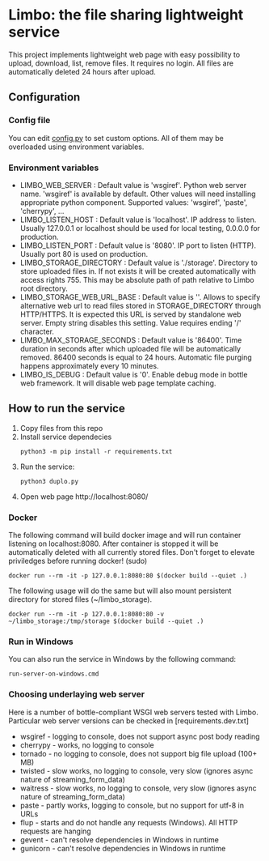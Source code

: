 # Limbo: the file sharing lightweight service

This project implements lightweight web page with easy possibility to upload, download, list, remove files.
It requires no login.
All files are automatically deleted 24 hours after upload.

## Configuration

### Config file

You can edit [config.py](config.py) to set custom options. All of them may be overloaded using environment variables.

### Environment variables

* LIMBO_WEB_SERVER : Default value is 'wsgiref'. Python web server name. 'wsgiref' is available by default. Other values will need installing appropriate python component. Supported values: 'wsgiref', 'paste', 'cherrypy', ...
* LIMBO_LISTEN_HOST : Default value is 'localhost'. IP address to listen. Usually 127.0.0.1 or localhost should be used for local testing, 0.0.0.0 for production.
* LIMBO_LISTEN_PORT : Default value is '8080'. IP port to listen (HTTP). Usually port 80 is used on production.
* LIMBO_STORAGE_DIRECTORY : Default value is './storage'. Directory to store uploaded files in. If not exists it will be created automatically with access rights 755. This may be absolute path of path relative to Limbo root directory.
* LIMBO_STORAGE_WEB_URL_BASE : Default value is ''. Allows to specify alternative web url to read files stored in STORAGE_DIRECTORY through HTTP/HTTPS. It is expected this URL is served by standalone web server. Empty string disables this setting. Value requires ending '/' character.
* LIMBO_MAX_STORAGE_SECONDS : Default value is '86400'. Time duration in seconds after which uploaded file will be automatically removed. 86400 seconds is equal to 24 hours. Automatic file purging happens approximately every 10 minutes.
* LIMBO_IS_DEBUG : Default value is '0'. Enable debug mode in bottle web framework. It will disable web page template caching.

## How to run the service

1. Copy files from this repo
2. Install service dependecies
    ```
    python3 -m pip install -r requirements.txt
    ```
3. Run the service:
    ```
    python3 duplo.py
    ```
4. Open web page http://localhost:8080/

### Docker

The following command will build docker image and will run container listening on localhost:8080.
After container is stopped it will be automatically deleted with all currently stored files.
Don't forget to elevate priviledges before running docker! (sudo)

```
docker run --rm -it -p 127.0.0.1:8080:80 $(docker build --quiet .)
```

The following usage will do the same but will also mount persistent directory for stored files (~/limbo_storage).

```
docker run --rm -it -p 127.0.0.1:8080:80 -v ~/limbo_storage:/tmp/storage $(docker build --quiet .)
```

### Run in Windows

You can also run the service in Windows by the following command:
```
run-server-on-windows.cmd
```

### Choosing underlaying web server

Here is a number of bottle-compliant WSGI web servers tested with Limbo.
Particular web server versions can be checked in [requirements.dev.txt]

- wsgiref - logging to console, does not support async post body reading
- cherrypy - works, no logging to console
- tornado - no logging to console, does not support big file upload (100+ MB)
- twisted - slow works, no logging to console, very slow (ignores async nature of streaming_form_data)
- waitress - slow works, no logging to console, very slow (ignores async nature of streaming_form_data)
- paste - partly works, logging to console, but no support for utf-8 in URLs
- flup - starts and do not handle any requests (Windows). All HTTP requests are hanging
- gevent - can't resolve dependencies in Windows in runtime
- gunicorn - can't resolve dependencies in Windows in runtime
